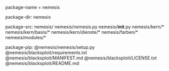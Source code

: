 package-name = nemesis

package-dir: nemesis

package-src:
             nemesis/
             nemesis/nemesis.py
             nemesis/__init__.py
             nemesis/kern/*
             nemesis/kern/basis/*
             nemesis/kern/dienste/*
             nemesis/farben/*
             nemesis/modules/*

package-pip:
            @nemesis/nemesis/setup.py
            @nemesis/blacksploit/requirements.txt
            @nemesis/blacksploit/MANIFEST.md
            @nemesis/blacksploit/LICENSE.txt
            @nemesis/blacksploit/README.md
